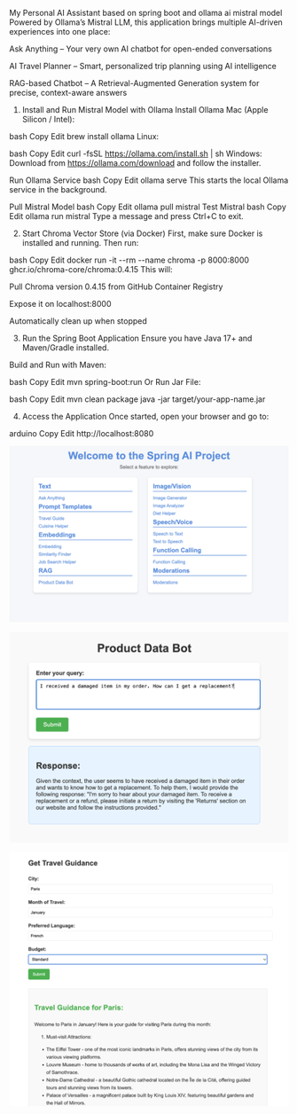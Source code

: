 My Personal AI Assistant based on spring boot and ollama ai mistral model
Powered by Ollama’s Mistral LLM, this application brings multiple AI-driven experiences into one place:

Ask Anything – Your very own AI chatbot for open-ended conversations

AI Travel Planner – Smart, personalized trip planning using AI intelligence

RAG-based Chatbot – A Retrieval-Augmented Generation system for precise, context-aware answers




1. Install and Run Mistral Model with Ollama
Install Ollama
Mac (Apple Silicon / Intel):

bash
Copy
Edit
brew install ollama
Linux:

bash
Copy
Edit
curl -fsSL https://ollama.com/install.sh | sh
Windows:
Download from https://ollama.com/download and follow the installer.

Run Ollama Service
bash
Copy
Edit
ollama serve
This starts the local Ollama service in the background.

Pull Mistral Model
bash
Copy
Edit
ollama pull mistral
Test Mistral
bash
Copy
Edit
ollama run mistral
Type a message and press Ctrl+C to exit.



2. Start Chroma Vector Store (via Docker)
First, make sure Docker is installed and running.
Then run:

bash
Copy
Edit
docker run -it --rm --name chroma -p 8000:8000 ghcr.io/chroma-core/chroma:0.4.15
This will:

Pull Chroma version 0.4.15 from GitHub Container Registry

Expose it on localhost:8000

Automatically clean up when stopped



3. Run the Spring Boot Application
Ensure you have Java 17+ and Maven/Gradle installed.

Build and Run with Maven:

bash
Copy
Edit
mvn spring-boot:run
Or Run Jar File:

bash
Copy
Edit
mvn clean package
java -jar target/your-app-name.jar


4. Access the Application
Once started, open your browser and go to:

arduino
Copy
Edit
http://localhost:8080


![App Screenshot](https://github.com/gazitasnimahmad/My-Personal-AI-Assistant/blob/main/src/main/resources/APP/APP-OVERVIEW.png)

![App Screenshot](https://github.com/gazitasnimahmad/My-Personal-AI-Assistant/blob/main/src/main/resources/APP/AI_BOT.png)

![App Screenshot](https://github.com/gazitasnimahmad/My-Personal-AI-Assistant/blob/main/src/main/resources/APP/AI_TRAVEL_GUIDE.png)

